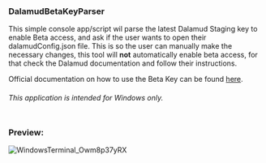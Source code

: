 ### DalamudBetaKeyParser

This simple console app/script wil parse the latest Dalamud Staging key to enable Beta access, and ask if the user wants to open their dalamudConfig.json file. This is so the user can manually make the necessary changes, this tool will **not** automatically enable beta access, for that check the Dalamud documentation and follow their instructions.

Official documentation on how to use the Beta Key can be found <a href="https://goatcorp.github.io/faq/dalamud_troubleshooting.html#:~:text=Go%20to%20%25AppData%25%5CXIVLauncher,quotes)%20to%20disable%20Dalamud%20Staging.">here</a>.




###### This application is intended for Windows only. <br> <br>

### Preview:
![WindowsTerminal_Owm8p37yRX](https://user-images.githubusercontent.com/39604793/226851797-94ac6563-f9f1-45b7-a15e-d12ac96f0535.png)
